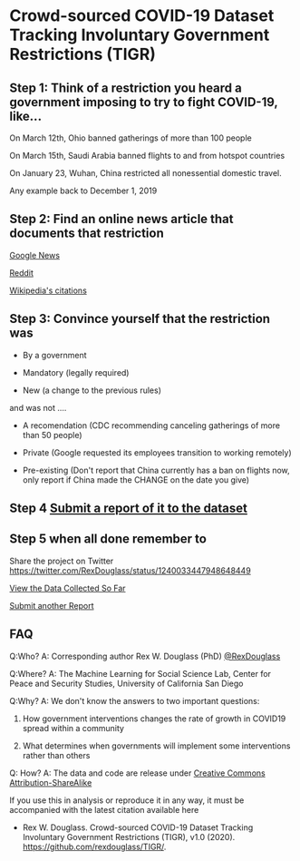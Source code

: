 # Crowd-sourced COVID-19 Dataset Tracking Involuntary Government Restrictions (TIGR)

## Step 1: Think of a restriction you heard a government imposing to try to fight COVID-19, like...

On March 12th, Ohio banned gatherings of more than 100 people

On March 15th, Saudi Arabia banned flights to and from hotspot countries

On January 23, Wuhan, China restricted all nonessential domestic travel.

Any example back to December 1, 2019

## Step 2: Find an online news article that documents that restriction

[Google News](https://news.google.com/search?q=covid&hl=en-US)

[Reddit](https://www.reddit.com/r/Coronavirus/)

[Wikipedia's citations](https://en.wikipedia.org/wiki/2019%E2%80%9320_coronavirus_pandemic)

## Step 3: Convince yourself that the restriction was

- By a government

- Mandatory (legally required)

- New (a change to the previous rules)


and was not ....

- A recomendation  (CDC recommending canceling gatherings of more than 50 people)

- Private  (Google requested its employees transition to working remotely)

- Pre-existing  (Don't report that China currently has a ban on flights now, only report if China made the CHANGE on the date you give)


## Step 4 [Submit a report of it to the dataset](https://forms.gle/ESytGHMzUTvNf6RJA)


## Step 5 when all done remember to

Share the project on Twitter https://twitter.com/RexDouglass/status/1240033447948648449

[View the Data Collected So Far](https://rexdouglass.github.io/TIGR/TIGR_landing_page.nb.html)

[Submit another Report](https://forms.gle/ESytGHMzUTvNf6RJA)


## FAQ

Q:Who? A: Corresponding author Rex W. Douglass (PhD) [@RexDouglass](https://twitter.com/RexDouglass/status/1240033447948648449)

Q:Where? A: The Machine Learning for Social Science Lab, Center for Peace and Security Studies, University of California San Diego

Q:Why? A: We don't know the answers to two important questions:

1) How government interventions changes the rate of growth in COVID19 spread within a community

2) What determines when governments will implement some interventions rather than others

Q: How? A: The data and code are release under [Creative Commons Attribution-ShareAlike](https://creativecommons.org/licenses/by-sa/4.0/legalcode)

If you use this in analysis or reproduce it in any way, it must be accompanied with the latest citation available here
- Rex W. Douglass. Crowd-sourced COVID-19 Dataset Tracking Involuntary Government Restrictions (TIGR), v1.0 (2020). https://github.com/rexdouglass/TIGR/.


